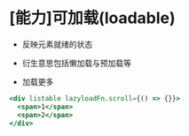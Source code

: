 # [能力]可加载(loadable)

- 反映元素就绪的状态
- 衍生意思包括懒加载与预加载等

- 加载更多

```jsx
<div listable lazyloadFn.scroll={() => {}}>
  <span>1</span>
  <span>2</span>
</div>
```
